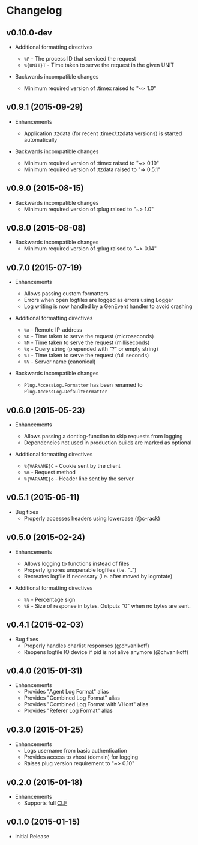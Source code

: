 # Changelog

## v0.10.0-dev

- Additional formatting directives
  - `%P` - The process ID that serviced the request
  - `%{UNIT}T` - Time taken to serve the request in the given UNIT

- Backwards incompatible changes
  - Minimum required version of :timex raised to "~> 1.0"

## v0.9.1 (2015-09-29)

- Enhancements
  - Application :tzdata (for recent :timex/:tzdata versions) is started automatically

- Backwards incompatible changes
  - Minimum required version of :timex raised to "~> 0.19"
  - Minimum required version of :tzdata raised to "=> 0.5.1"

## v0.9.0 (2015-08-15)

- Backwards incompatible changes
  - Minimum required version of :plug raised to "~> 1.0"

## v0.8.0 (2015-08-08)

- Backwards incompatible changes
  - Minimum required version of :plug raised to "~> 0.14"

## v0.7.0 (2015-07-19)

- Enhancements
  - Allows passing custom formatters
  - Errors when open logfiles are logged as errors using Logger
  - Log writing is now handled by a GenEvent handler to avoid crashing

- Additional formatting directives
  - `%a` - Remote IP-address
  - `%D` - Time taken to serve the request (microseconds)
  - `%M` - Time taken to serve the request (milliseconds)
  - `%q` - Query string (prepended with "?" or empty string)
  - `%T` - Time taken to serve the request (full seconds)
  - `%V` - Server name (canonical)

- Backwards incompatible changes
  - `Plug.AccessLog.Formatter` has been renamed to `Plug.AccessLog.DefaultFormatter`

## v0.6.0 (2015-05-23)

- Enhancements
  - Allows passing a dontlog-function to skip requests from logging
  - Dependencies not used in production builds are marked as optional

- Additional formatting directives
  - `%{VARNAME}C` - Cookie sent by the client
  - `%m` - Request method
  - `%{VARNAME}o` - Header line sent by the server

## v0.5.1 (2015-05-11)

- Bug fixes
  - Properly accesses headers using lowercase (@c-rack)

## v0.5.0 (2015-02-24)

- Enhancements
  - Allows logging to functions instead of files
  - Properly ignores unopenable logfiles (i.e. "..")
  - Recreates logfile if necessary (i.e. after moved by logrotate)

- Additional formatting directives
  - `%%` - Percentage sign
  - `%B` - Size of response in bytes. Outputs "0" when no bytes are sent.

## v0.4.1 (2015-02-03)

- Bug fixes
  - Properly handles charlist responses (@chvanikoff)
  - Reopens logfile IO device if pid is not alive anymore (@chvanikoff)

## v0.4.0 (2015-01-31)

- Enhancements
  - Provides "Agent Log Format" alias
  - Provides "Combined Log Format" alias
  - Provides "Combined Log Format with VHost" alias
  - Provides "Referer Log Format" alias

## v0.3.0 (2015-01-25)

- Enhancements
  - Logs username from basic authentication
  - Provides access to vhost (domain) for logging
  - Raises plug version requirement to "~> 0.10"

## v0.2.0 (2015-01-18)

- Enhancements
  - Supports full [CLF](http://en.wikipedia.org/wiki/Common_Log_Format)

## v0.1.0 (2015-01-15)

- Initial Release

